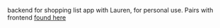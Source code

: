 backend for shopping list app with Lauren, for personal use.
Pairs with frontend [found here](https://github.com/ihouwat/shopping-list-app-live)